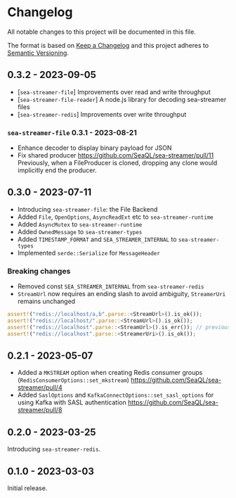 # Changelog

All notable changes to this project will be documented in this file.

The format is based on [Keep a Changelog](http://keepachangelog.com/)
and this project adheres to [Semantic Versioning](http://semver.org/).

## 0.3.2 - 2023-09-05

+ [`sea-streamer-file`] Improvements over read and write throughput
+ [`sea-streamer-file-reader`] A node.js library for decoding sea-streamer files
+ [`sea-streamer-redis`] Improvements over write throughput

### `sea-streamer-file` 0.3.1 - 2023-08-21

+ Enhance decoder to display binary payload for JSON
+ Fix shared producer https://github.com/SeaQL/sea-streamer/pull/11
    Previously, when a FileProducer is cloned, dropping any clone would implicitly end the producer.

## 0.3.0 - 2023-07-11

+ Introducing `sea-streamer-file`: the File Backend
+ Added `File`, `OpenOptions`, `AsyncReadExt` etc to `sea-streamer-runtime`
+ Added `AsyncMutex` to `sea-streamer-runtime`
+ Added `OwnedMessage` to `sea-streamer-types`
+ Added `TIMESTAMP_FORMAT` and `SEA_STREAMER_INTERNAL` to `sea-streamer-types`
+ Implemented `serde::Serialize` for `MessageHeader`

### Breaking changes

+ Removed const `SEA_STREAMER_INTERNAL` from `sea-streamer-redis`
+ `StreamUrl` now requires an ending slash to avoid ambiguity, `StreamerUri` remains unchanged
```rust
assert!("redis://localhost/a,b".parse::<StreamUrl>().is_ok());
assert!("redis://localhost/".parse::<StreamUrl>().is_ok());
assert!("redis://localhost".parse::<StreamUrl>().is_err()); // previously this was OK
assert!("redis://localhost".parse::<StreamerUri>().is_ok());
```

## 0.2.1 - 2023-05-07

+ Added a `MKSTREAM` option when creating Redis consumer groups (`RedisConsumerOptions::set_mkstream`) https://github.com/SeaQL/sea-streamer/pull/4
+ Added `SaslOptions` and `KafkaConnectOptions::set_sasl_options` for using Kafka with SASL authentication https://github.com/SeaQL/sea-streamer/pull/8

## 0.2.0 - 2023-03-25

Introducing `sea-streamer-redis`.

## 0.1.0 - 2023-03-03

Initial release.